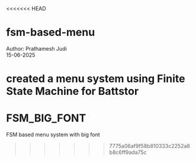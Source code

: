 <<<<<<< HEAD
# fsm-based-menu

Author: Prathamesh Judi   
15-06-2025

created a menu system using Finite State Machine for Battstor
=======
# FSM_BIG_FONT
FSM based menu system with big font
>>>>>>> 7775a06af9f58b810333c2252a8b8c6ff9ada75c
